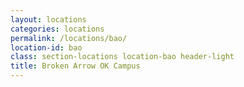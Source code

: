 ```yaml
---
layout: locations
categories: locations
permalink: /locations/bao/
location-id: bao
class: section-locations location-bao header-light
title: Broken Arrow OK Campus
---
```

